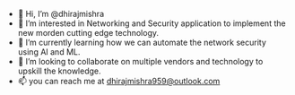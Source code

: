 - 👋 Hi, I’m @dhirajmishra
- 👀 I’m interested in Networking and Security application to implement the new morden cutting edge technology.
- 🌱 I’m currently learning how we can automate the network security using AI and ML.
- 💞️ I’m looking to collaborate on multiple vendors and technology to upskill the knowledge.
- 📫 you can reach me at dhirajmishra959@outlook.com

<!---
dhirajmishra/dhirajmishra is a ✨ special ✨ repository because its `README.md` (this file) appears on your GitHub profile.
You can click the Preview link to take a look at your changes.
--->
